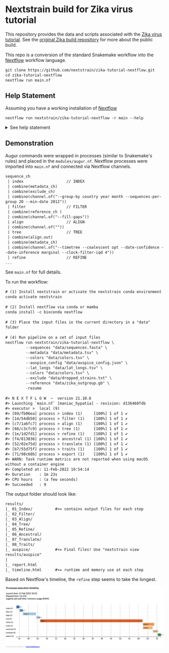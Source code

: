 # Nextstrain build for Zika virus tutorial

This repository provides the data and scripts associated with the [Zika virus tutorial](https://nextstrain.org/docs/getting-started/zika-tutorial). See the [original Zika build repository](https://github.com/nextstrain/zika) for more about the public build.

This repo is a conversion of the standard Snakemake workflow into the [Nextflow](https://www.nextflow.io/) workflow language.

```
git clone https://github.com/nextstrain/zika-tutorial-nextflow.git
cd zika-tutorial-nextflow
nextflow run main.nf
```

## Help Statement

Assuming you have a working installation of [Nextflow](https://www.nextflow.io/docs/latest/getstarted.html)

```
nextflow run nextstrain/zika-tutorial-nextflow -r main --help
```

<details><summary>See help statement</summary>

```
N E X T F L O W  ~  version 21.10.6
Launching `main.nf` [naughty_pasteur] - revision: f50f9d379a

  Usage:
   The typical command for running the pipeline are as follows:
   nextflow run nextflow/zika-tutorial-nextflow -r main -profile docker
   
   Input Files:
   --sequences                        Sequences fasta [default: 'false']
   --metadata                         Metadata tsv file [default: 'false']
   --exclude                          List of excluded sequences file [default: 'false']
   --reference                        Reference genbank file [default: 'false']
   --colors                           Colors tsv file [default: 'false']
   --lat_longs                        Latitude and longituide file [default: 'false']
   --auspice_config                   Auspice config file [default: 'false']
   Optional augur arguments
   --filter_args                      Parameters passed to filter [default: '--group-by country year month --sequences-per-group 20 --min-date 2012']
   --align_args                       Parameters passed to align [default: '--fill-gaps']
   --tree_args                        Parameters passed to tree [default: '']
   --refine_args                      Parameters passed to refine [default: '--timetree --coalescent opt --date-confidence --date-inference marginal --clock-filter-iqd 4']
   --ancestral_args                   Parameters passed to ancestral [default: '--inference joint']
   --traits_args                      Parameters passed to traits [default: '--columns region country --confidence']
   Optional arguments:
   --augur_app                        Augur executable [default: 'augur']
   --outdir                           Output directory to place final output [default: 'results']
   --help                             This usage statement.
   --check_software                   Check if software dependencies are available.
```

</details>

## Demonstration

Augur commands were wrapped in processes (similar to Snakemake's rules) and placed in the `modules/augur.nf`. Nextflow processes were imported into `main.nf` and connected via Nextflow channels.

```
sequence_ch 
 | index                   // INDEX
 | combine(metadata_ch) 
 | combine(exclude_ch)
 | combine(channel.of("--group-by country year month --sequences-per-group 20 --min-date 2012"))
 | filter                  // FILTER
 | combine(reference_ch ) 
 | combine(channel.of("--fill-gaps"))
 | align                   // ALIGN
 | combine(channel.of(""))
 | tree                    // TREE
 | combine(align.out) 
 | combine(metadata_ch) 
 | combine(channel.of("--timetree --coalescent opt --date-confidence --date-inference marginal --clock-filter-iqd 4")) 
 | refine                  // REFINE
...
```

See `main.nf` for full details.

To run the workflow:

```
# (1) Install nextstrain or activate the nextstrain conda environment
conda activate nextstrain

# (2) Install nextflow via conda or mamba
conda install -c bioconda nextflow

# (3) Place the input files in the current directory in a "data" folder

# (4) Run pipeline on a set of input files
nextflow run nextstrain/zika-tutorial-nextflow \
         --sequences "data/sequences.fasta" \
         --metadata "data/metadata.tsv" \
         --colors "data/colors.tsv" \
         --auspice_config "data/auspice_config.json" \
         --lat_longs "data/lat_longs.tsv" \
         --colors "data/colors.tsv" \
         --exclude "data/dropped_strains.txt" \
         --reference "data/zika_outgroup.gb" \
         -resume

#> N E X T F L O W  ~  version 21.10.6
#> Launching `main.nf` [maniac_hypatia] - revision: d136460fdb
#> executor >  local (9)
#> [69/fb06ea] process > index (1)     [100%] 1 of 1 ✔
#> [14/54db50] process > filter (1)    [100%] 1 of 1 ✔
#> [c7/1a6fc7] process > align (1)     [100%] 1 of 1 ✔
#> [68/c3cfc9] process > tree (1)      [100%] 1 of 1 ✔
#> [1e/1d2fd1] process > refine (1)    [100%] 1 of 1 ✔
#> [f4/813036] process > ancestral (1) [100%] 1 of 1 ✔
#> [52/02e75d] process > translate (1) [100%] 1 of 1 ✔
#> [b7/55d75f] process > traits (1)    [100%] 1 of 1 ✔
#> [71/98c68b] process > export (1)    [100%] 1 of 1 ✔
#> WARN: Task runtime metrics are not reported when using macOS without a container engine
#> Completed at: 11-Feb-2022 10:54:14
#> Duration    : 1m 23s
#> CPU hours   : (a few seconds)
#> Succeeded   : 9
```

The output folder should look like:

```
results/
|_ 01_Index/          #<= contains output files for each step
|_ 02_Filter/
|_ 03_Align/
|_ 04_Tree/
|_ 05_Refine/
|_ 06_Ancestral/
|_ 07_Translate/
|_ 08_Traits/
|_ auspice/           #<= Final files! Use "nextstrain view results/auspice"
|
|_ report.html
|_ timeline.html      #<= runtime and memory use at each step
```

Based on Nextflow's timeline, the `refine` step seems to take the longest.

![](docs/timeline.png)

